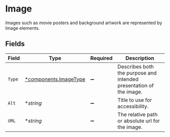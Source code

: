 # Image

Images such as movie posters and background artwork are represented by Image elements.



## Fields

| Field                                                              | Type                                                               | Required                                                           | Description                                                        |
| ------------------------------------------------------------------ | ------------------------------------------------------------------ | ------------------------------------------------------------------ | ------------------------------------------------------------------ |
| `Type`                                                             | [*components.ImageType](../../models/components/imagetype.md)      | :heavy_minus_sign:                                                 | Describes both the purpose and intended presentation of the image. |
| `Alt`                                                              | **string*                                                          | :heavy_minus_sign:                                                 | Title to use for accessibility.                                    |
| `URL`                                                              | **string*                                                          | :heavy_minus_sign:                                                 | The relative path or absolute url for the image.                   |